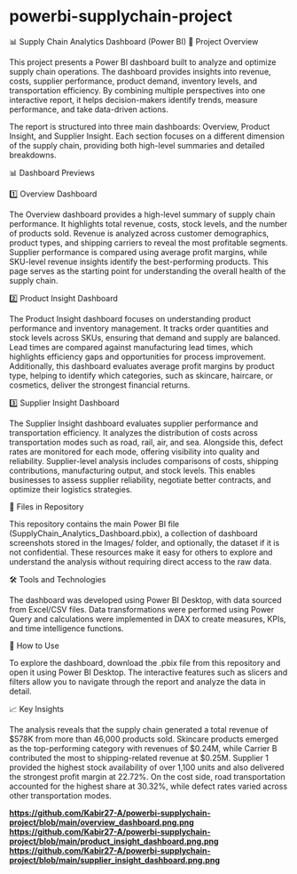 # powerbi-supplychain-project

📊 Supply Chain Analytics Dashboard (Power BI)
📖 Project Overview

This project presents a Power BI dashboard built to analyze and optimize supply chain operations. The dashboard provides insights into revenue, costs, supplier performance, product demand, inventory levels, and transportation efficiency. By combining multiple perspectives into one interactive report, it helps decision-makers identify trends, measure performance, and take data-driven actions.

The report is structured into three main dashboards: Overview, Product Insight, and Supplier Insight. Each section focuses on a different dimension of the supply chain, providing both high-level summaries and detailed breakdowns.

📊 Dashboard Previews

1️⃣ Overview Dashboard

The Overview dashboard provides a high-level summary of supply chain performance. It highlights total revenue, costs, stock levels, and the number of products sold. Revenue is analyzed across customer demographics, product types, and shipping carriers to reveal the most profitable segments. Supplier performance is compared using average profit margins, while SKU-level revenue insights identify the best-performing products. This page serves as the starting point for understanding the overall health of the supply chain.

2️⃣ Product Insight Dashboard

The Product Insight dashboard focuses on understanding product performance and inventory management. It tracks order quantities and stock levels across SKUs, ensuring that demand and supply are balanced. Lead times are compared against manufacturing lead times, which highlights efficiency gaps and opportunities for process improvement. Additionally, this dashboard evaluates average profit margins by product type, helping to identify which categories, such as skincare, haircare, or cosmetics, deliver the strongest financial returns.

3️⃣ Supplier Insight Dashboard

The Supplier Insight dashboard evaluates supplier performance and transportation efficiency. It analyzes the distribution of costs across transportation modes such as road, rail, air, and sea. Alongside this, defect rates are monitored for each mode, offering visibility into quality and reliability. Supplier-level analysis includes comparisons of costs, shipping contributions, manufacturing output, and stock levels. This enables businesses to assess supplier reliability, negotiate better contracts, and optimize their logistics strategies.

📂 Files in Repository

This repository contains the main Power BI file (SupplyChain_Analytics_Dashboard.pbix), a collection of dashboard screenshots stored in the Images/ folder, and optionally, the dataset if it is not confidential. These resources make it easy for others to explore and understand the analysis without requiring direct access to the raw data.

🛠 Tools and Technologies

The dashboard was developed using Power BI Desktop, with data sourced from Excel/CSV files. Data transformations were performed using Power Query and calculations were implemented in DAX to create measures, KPIs, and time intelligence functions.

🚀 How to Use

To explore the dashboard, download the .pbix file from this repository and open it using Power BI Desktop. The interactive features such as slicers and filters allow you to navigate through the report and analyze the data in detail.

📈 Key Insights

The analysis reveals that the supply chain generated a total revenue of $578K from more than 46,000 products sold. Skincare products emerged as the top-performing category with revenues of $0.24M, while Carrier B contributed the most to shipping-related revenue at $0.25M. Supplier 1 provided the highest stock availability of over 1,100 units and also delivered the strongest profit margin at 22.72%. On the cost side, road transportation accounted for the highest share at 30.32%, while defect rates varied across other transportation modes.

**https://github.com/Kabir27-A/powerbi-supplychain-project/blob/main/overview_dashboard.png.png**
**https://github.com/Kabir27-A/powerbi-supplychain-project/blob/main/product_insight_dashboard.png.png**
**https://github.com/Kabir27-A/powerbi-supplychain-project/blob/main/supplier_insight_dashboard.png.png**

